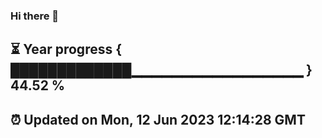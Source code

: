 ### Hi there 👋
⏳ Year progress { █████████████▁▁▁▁▁▁▁▁▁▁▁▁▁▁▁▁▁ } 44.52 %
---
⏰ Updated on Mon, 12 Jun 2023 12:14:28 GMT
---
